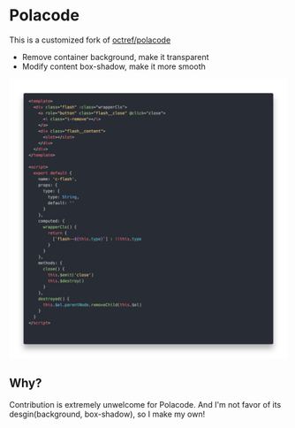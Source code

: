 # Polacode

This is a customized fork of [octref/polacode](https://github.com/octref/polacode)

- Remove container background, make it transparent
- Modify content box-shadow, make it more smooth

![Demo](./demo/code.png)

## Why?

Contribution is extremely unwelcome for Polacode. And I'm not favor of its desgin(background, box-shadow), so I make my own!